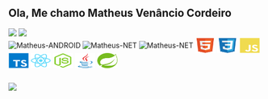 ## Ola, Me chamo Matheus Venâncio Cordeiro
<div>
    <a href="https://github.com/Matheus-Venancio"></a>
    <img height="180em" src="https://github-readme-stats.vercel.app/api?username=Matheus-Venancio&theme=radical&show_icons=true" />
    <img height="180em" src="https://github-readme-stats.vercel.app/api/top-langs/?username=Matheus-Venancio&layout=compact&langs_count=8&theme=radical" />
</div>

<div style="display: inline-block, margin:1rem 0" >
     <img align="center" alt="Matheus-ANDROID" height="30" width="40" src="https://img.shields.io/badge/Android-3DDC84?style=for-the-badge&logo=android&logoColor=white" />
     <img align="center" alt="Matheus-NET" height="30" width="40" src="https://img.shields.io/badge/.NET-5C2D91?style=for-the-badge&logo=.net&logoColor=white" />
     <img align="center" alt="Matheus-NET" height="30" width="40" src="https://img.shields.io/badge/MySQL-00000F?style=for-the-badge&logo=mysql&logoColor=white" />
    <img align="center" alt="Matheus-HTML" height="30" width="40" src="https://raw.githubusercontent.com/devicons/devicon/master/icons/html5/html5-original.svg" />
    <img align="center" alt="Matheus-CSS" height="30" width="40" src="https://raw.githubusercontent.com/devicons/devicon/master/icons/css3/css3-original.svg" />
    <img align="center" alt="Matheus-JS" height="30" width="40" src="https://raw.githubusercontent.com/devicons/devicon/master/icons/javascript/javascript-plain.svg" />
    <img align="center" alt="Matheus-TS" height="30" width="40" src="https://raw.githubusercontent.com/devicons/devicon/master/icons/typescript/typescript-plain.svg" />
    <img align="center" alt="Matheus-React" height="30" width="40" src="https://raw.githubusercontent.com/devicons/devicon/master/icons/react/react-original.svg" />
    <img align="center" alt="Matheus-Node" height="30" width="40" src="https://raw.githubusercontent.com/devicons/devicon/master/icons/nodejs/nodejs-original.svg" />
    <img align="center" alt="Matheus-Java" height="30" width="40" src="https://raw.githubusercontent.com/devicons/devicon/master/icons/java/java-original.svg" />
    <img align="center" alt="Matheus-Java" height="30" width="40" src="https://raw.githubusercontent.com/devicons/devicon/master/icons/spring/spring-original.svg" />
</div>

##

<div>
      <a href="https://www.linkedin.com/in/matheusvenanciocordeiro/" target="_blank"><img src="https://img.shields.io/badge/-LinkedIn-%230077B5?style=for-the-badge&logo=linkedin&logoColor=white" target="_blank"></a>
</div>
